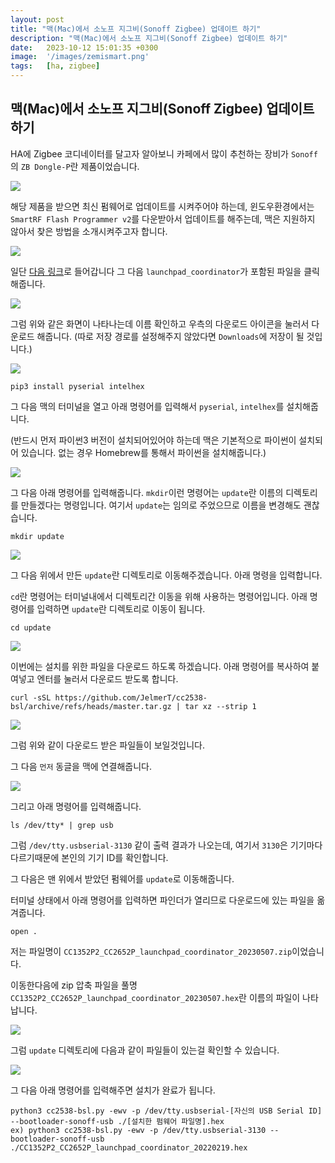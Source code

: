 ```yaml
---
layout: post
title: "맥(Mac)에서 소노프 지그비(Sonoff Zigbee) 업데이트 하기"
description: "맥(Mac)에서 소노프 지그비(Sonoff Zigbee) 업데이트 하기"
date:   2023-10-12 15:01:35 +0300
image:  '/images/zemismart.png'
tags:   [ha, zigbee]
---
```



## 맥(Mac)에서 소노프 지그비(Sonoff Zigbee) 업데이트 하기

HA에 Zigbee 코디네이터를 달고자 알아보니 카페에서 많이 추천하는 장비가 `Sonoff`의 `ZB Dongle-P`란
제품이었습니다.

![](https://miro.medium.com/v2/resize:fit:4800/format:webp/1*b3zgbNyOI1f9LX_GAO4-9A.png)

해당 제품을 받으면 최신 펌웨어로 업데이트를 시켜주어야 하는데, 윈도우환경에서는 `SmartRF Flash Programmer v2`를 다운받아서
업데이트를 해주는데, 맥은 지원하지 않아서 찾은 방법을 소개시켜주고자 합니다.

![](https://miro.medium.com/v2/resize:fit:4800/format:webp/1*6OYXwny8MNgvwgNZ8EvsBA.png)

일단 [다음 링크](https://github.com/Koenkk/Z-Stack-firmware/tree/master/coordinator/Z-Stack_3.x.0/bin)로 들어갑니다
그 다음 `launchpad_coordinator`가 포함된 파일을 클릭해줍니다.

![](https://miro.medium.com/v2/resize:fit:4800/format:webp/1*iKKdpiTYBxgP_wIjQ_7f4g.png)

그럼 위와 같은 화면이 나타나는데 이름 확인하고 우측의 다운로드 아이콘을 눌러서 다운로드 해줍니다.
(따로 저장 경로를 설정해주지 않았다면 `Downloads`에 저장이 될 것입니다.)

![](https://miro.medium.com/v2/resize:fit:4800/format:webp/1*t5r7pmhZPagyCFFSADFONA.png)

```shell
pip3 install pyserial intelhex
````

그 다음 맥의 터미널을 열고 아래 명령어를 입력해서 `pyserial`, `intelhex`를 설치해줍니다.

(반드시 먼저 파이썬3 버전이 설치되어있어야 하는데 맥은 기본적으로 파이썬이 설치되어 있습니다. 없는 경우 Homebrew를 통해서 파이썬을 설치해줍니다.)

![](https://miro.medium.com/v2/resize:fit:4800/format:webp/1*3uArwg_bOmErS-eSpYtE2A.png)

그 다음 아래 명령어를 입력해줍니다. `mkdir`이런 명령어는 `update`란 이름의 디렉토리를 만들겠다는 명령입니다.
여기서 `update`는 임의로 주었으므로 이름을 변경해도 괜찮습니다.

```shell
mkdir update
````

![](https://miro.medium.com/v2/resize:fit:4800/format:webp/1*fsA-ZvgD9EyqObQAR7OshQ.png)

그 다음 위에서 만든 `update`란 디렉토리로 이동해주겠습니다. 아래 명령을 입력합니다.

`cd`란 명령어는 터미널내에서 디렉토리간 이동을 위해 사용하는 명령어입니다. 아래 명령어를
입력하면 `update`란 디렉토리로 이동이 됩니다.

```shell
cd update
````

![](https://miro.medium.com/v2/resize:fit:4800/format:webp/1*xWuR6mWq_iN7clkWCASUbQ.png)

이번에는 설치를 위한 파일을 다운로드 하도록 하겠습니다. 아래 명령어를 복사하여 붙여넣고 엔터를 눌러서 다운로드 받도록 합니다.

```shell
curl -sSL https://github.com/JelmerT/cc2538-bsl/archive/refs/heads/master.tar.gz | tar xz --strip 1
````

![](https://miro.medium.com/v2/resize:fit:4800/format:webp/1*d7u4l6Qol73sWIwxZYO5zg.png)

그럼 위와 같이 다운로드 받은 파일들이 보일것입니다.


그 다음 `먼저` 동글을 맥에 연결해줍니다.

![](https://miro.medium.com/v2/resize:fit:4800/format:webp/1*u4wqDEqchL33Kb228V0Wig.png)

그리고 아래 명령어를 입력해줍니다.

```shell
ls /dev/tty* | grep usb
````

그럼 `/dev/tty.usbserial-3130` 같이 출력 결과가 나오는데, 여기서 `3130`은 기기마다 다르기때문에 본인의 기기 ID를 확인합니다.

그 다음은 맨 위에서 받았던 펌웨어를 `update`로 이동해줍니다.

터미널 상태에서 아래 명령어를 입력하면 파인더가 열리므로 다운로드에 있는 파일을 옮겨줍니다.

```shell
open .
```

저는 파일명이 `CC1352P2_CC2652P_launchpad_coordinator_20230507.zip`이었습니다.

이동한다음에 zip 압축 파일을 풀명 `CC1352P2_CC2652P_launchpad_coordinator_20230507.hex`란 이름의 파일이 나타납니다.

![](https://miro.medium.com/v2/resize:fit:4800/format:webp/1*O1d7bHL_e5l4QwDAAWyMzg.png)

그럼 `update` 디렉토리에 다음과 같이 파일들이 있는걸 확인할 수 있습니다.

![](https://miro.medium.com/v2/resize:fit:4800/format:webp/1*oR5NikY192ITIDnqe9fAgQ.png)

그 다음 아래 명령어를 입력해주면 설치가 완료가 됩니다.

```shell
python3 cc2538-bsl.py -ewv -p /dev/tty.usbserial-[자신의 USB Serial ID] --bootloader-sonoff-usb ./[설치한 펌웨어 파일명].hex
ex) python3 cc2538-bsl.py -ewv -p /dev/tty.usbserial-3130 --bootloader-sonoff-usb ./CC1352P2_CC2652P_launchpad_coordinator_20220219.hex
```



